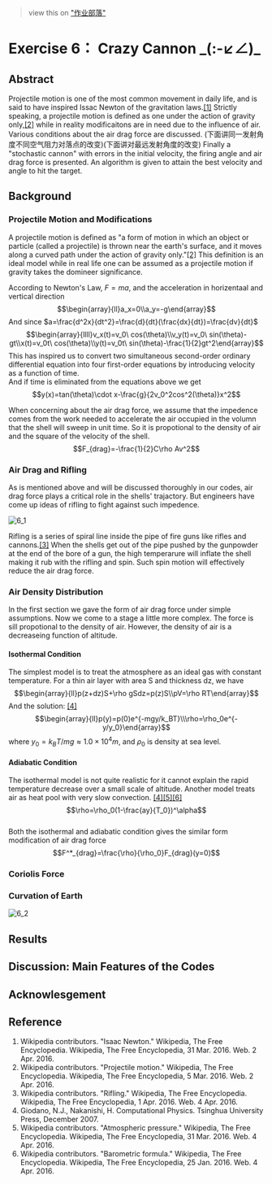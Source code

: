 ﻿> view this on ["作业部落"](https://www.zybuluo.com/ShixingWang/note/333176)
# Exercise 6： Crazy Cannon \_(:-↙∠)_

## Abstract
Projectile motion is one of the most common movement in daily life, and is said to have inspired Issac Newton of the gravitation laws.[\[1\]](https://en.wikipedia.org/wiki/Isaac_Newton) Strictly speaking, a projectile motion is defined as one under the action of gravity only,[\[2\]](https://en.wikipedia.org/wiki/Projectile_motion) while in reality modificaitons are in need due to the influence of air. Various conditions about the air drag force are discussed. (下面讲同一发射角度不同空气阻力对落点的改变)(下面讲对最远发射角度的改变) Finally a "stochastic cannon" with errors in the initial velocity, the firing angle and air drag force is presented. An algorithm is given to attain the best velocity and angle to hit the target.     
## Background     
### Projectile Motion and Modifications     
A projectile motion is defined as "a form of motion in which an object or particle (called a projectile) is thrown near the earth's surface, and it moves along a curved path under the action of gravity only."[\[2\]](https://en.wikipedia.org/wiki/Projectile_motion) This definition is an ideal model while in real life one can be assumed as a projectile motion if gravity takes the domineer significance. 

According to Newton's Law, $F=ma$, and the acceleration in horizentaal and vertical direction
$$\begin{array}{ll}a_x=0\\a_y=-g\end{array}$$
And since $a=\frac{d^2x}{dt^2}=\frac{d}{dt}(\frac{dx}{dt})=\frac{dv}{dt}$
$$\begin{array}{llll}v_x(t)=v_0\ cos(\theta)\\v_y(t)=v_0\ sin(\theta)-gt\\x(t)=v_0t\ cos(\theta)\\y(t)=v_0t\ sin(\theta)-\frac{1}{2}gt^2\end{array}$$
This has inspired us to convert two simultaneous second-order ordinary differential equation into four first-order equations by introducing velocity as a function of time.      
And if time is eliminated from the equations above we get
$$y(x)=tan(\theta)\cdot x-\frac{g}{2v_0^2cos^2(\theta)}x^2$$

When concerning about the air drag force, we assume that the impedence comes from the work needed to accelerate the air occupied in the volumn that the shell will sweep in unit time. So it is propotional to the density of air and the square of the velocity of the shell.
$$F_{drag}=-\frac{1}{2}C\rho Av^2$$

### Air Drag and Rifling     
As is mentioned above and will be discussed thoroughly in our codes, air drag force plays a critical role in the shells' trajactory. But engineers have come up ideas of rifling to fight against such impedence.  

![6_1](https://raw.githubusercontent.com/ShixingWang/computationalphysics_N2013301020050/master/Pictures/6_1.jpg)     

Rifling is a series of spiral line inside the pipe of fire guns like rifles and cannons.[\[3\]](https://en.wikipedia.org/wiki/Rifling) When the shells get out of the pipe pushed by the gunpowder at the end of the bore of a gun, the high temperarure will inflate the shell making it rub with the rifling and spin. Such spin motion will effectively reduce the air drag force.      
### Air Density Distribution     
In the first section we gave the form of air drag force under simple assumptions. Now we come to a stage a little more complex. The force is sill propotional to the density of air. However, the density of air is a decreaseing function of altitude.      
#### __Isothermal Condition__      
The simplest model is to treat the atmosphere as an ideal gas with constant temperature. For a thin air layer with area S and thickness dz, we have
$$\begin{array}{ll}p(z+dz)S+\rho gSdz=p(z)S\\pV=\rho RT\end{array}$$
And the solution: [\[4\]](http://www.amazon.com/Computational-Physics-Edition-Nicholas-Giordano/dp/0131469908) 
$$\begin{array}{ll}p(y)=p(0)e^{-mgy/k_BT}\\\rho=\rho_0e^{-y/y_0}\end{array}$$
where $y_0=k_BT/mg\approx1.0\times10^4m$, and $\rho_0$ is density at sea level.     
#### __Adiabatic Condition__     
The isothermal model is not quite realistic for it cannot explain the rapid temperature decrease over a small scale of altitude. Another model treats air as heat pool with very slow convection.  [\[4\]](http://www.amazon.com/Computational-Physics-Edition-Nicholas-Giordano/dp/0131469908)[\[5\]](https://en.wikipedia.org/wiki/Atmospheric_pressure#Altitude_variation)[\[6\]](https://en.wikipedia.org/wiki/Barometric_formula)      
$$\rho=\rho_0(1-\frac{ay}{T_0})^\alpha$$      
Both the isothermal and adiabatic condition gives the similar form modification of air drag force       
$$F^*_{drag}=\frac{\rho}{\rho_0}F_{drag}(y=0)$$     
### Coriolis Force

### Curvation of Earth
![6_2](https://raw.githubusercontent.com/ShixingWang/computationalphysics_N2013301020050/master/Pictures/6_2.jpg)
## Results
## Discussion: Main Features of the Codes
## Acknowlesgement
## Reference
1. Wikipedia contributors. "Isaac Newton." Wikipedia, The Free Encyclopedia. Wikipedia, The Free Encyclopedia, 31 Mar. 2016. Web. 2 Apr. 2016.
2. Wikipedia contributors. "Projectile motion." Wikipedia, The Free Encyclopedia. Wikipedia, The Free Encyclopedia, 5 Mar. 2016. Web. 2 Apr. 2016.
3. Wikipedia contributors. "Rifling." Wikipedia, The Free Encyclopedia. Wikipedia, The Free Encyclopedia, 1 Apr. 2016. Web. 4 Apr. 2016.
4. Giodano, N.J., Nakanishi, H. Computational Physics. Tsinghua University Press, December 2007.
5. Wikipedia contributors. "Atmospheric pressure." Wikipedia, The Free Encyclopedia. Wikipedia, The Free Encyclopedia, 31 Mar. 2016. Web. 4 Apr. 2016.
6. Wikipedia contributors. "Barometric formula." Wikipedia, The Free Encyclopedia. Wikipedia, The Free Encyclopedia, 25 Jan. 2016. Web. 4 Apr. 2016.




